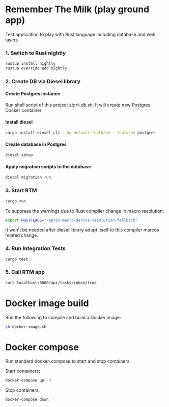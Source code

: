 # Remember The Milk (play ground app)

Test application to play with Rust language including database and web layers

### 1. Switch to Rust nightly
```sh
rustup install nightly
rustup override add nightly
```

### 2. Create DB via Diesel library
#### Create Postgres instance

Run shell script of this project *start-db.sh*. It will create new Postgres Docker container

#### Install diesel 
```sh
cargo install diesel_cli --no-default-features --features postgres
```

#### Create database in Postgres
```sh
diesel setup
```

#### Apply migration scripts to the database 
```sh
diesel migration run
```

### 3. Start RTM
```sh
cargo run 
```
To suppress the warnings due to Rust compiler change in macro resolution:
```bash
export RUSTFLAGS="-Aproc-macro-derive-resolution-fallback"
```
It won't be needed after diesel library adopt itself to this compiler marcos related change.

### 4. Run Integration Tests
```sh
cargo test 
```

### 5. Call RTM app
```sh
curl localhost:8000/api/tasks/inbox/true 
```

# Docker image build

Run the following to compile and build a Docker image:
```bash
sh docker-image.sh
```

# Docker compose

Run standard docker-compose to start and stop containers.

Start containers:
```bash
docker-compose up -d
```

Stop containers:
```bash
docker-compose down
```